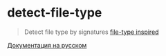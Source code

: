 # detect-file-type

> Detect file type by signatures [file-type inspired](https://github.com/sindresorhus/file-type)

[Документация на русском](README_RU.md)
